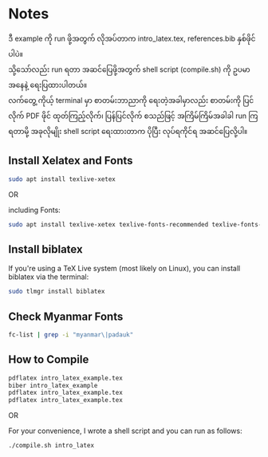 # Notes


ဒီ example ကို run ဖို့အတွက် လိုအပ်တာက intro_latex.tex, references.bib နှစ်ဖိုင်ပါပဲ။  
သို့သော်လည်း run ရတာ အဆင်ပြေဖို့အတွက် shell script (compile.sh) ကို ဥပမာအနေနဲ့ ရေးပြထားပါတယ်။  
လက်တွေ့ ကိုယ့် terminal မှာ စာတမ်းဘာညာကို ရေးတဲ့အခါမှာလည်း စာတမ်းကို ပြင်လိုက် PDF ဖိုင် ထုတ်ကြည့်လိုက်၊ ပြန်ပြင်လိုက် စသည်ဖြင့် အကြိမ်ကြိမ်အခါခါ run ကြရတာမို့ အခုလိုမျိုး shell script ရေးထားတာက ပိုပြီး လုပ်ရကိုင်ရ အဆင်ပြေလို့ပါ။  

## Install Xelatex and Fonts

```bash
sudo apt install texlive-xetex
```

OR  

including Fonts:  

```bash
sudo apt install texlive-xetex texlive-fonts-recommended texlive-fonts-extra fonts-noto
```

## Install biblatex

If you're using a TeX Live system (most likely on Linux), you can install biblatex via the terminal:  

```bash
sudo tlmgr install biblatex
```

## Check Myanmar Fonts

```bash
fc-list | grep -i "myanmar\|padauk"
```

## How to Compile

```bash
pdflatex intro_latex_example.tex
biber intro_latex_example
pdflatex intro_latex_example.tex
pdflatex intro_latex_example.tex
```

OR  

For your convenience, I wrote a shell script and you can run as follows:  

```bash
./compile.sh intro_latex
```
